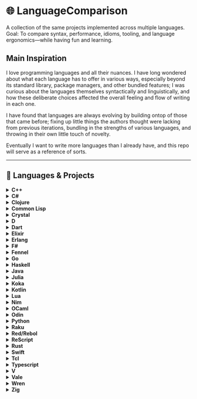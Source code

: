# 🌐 LanguageComparison

A collection of the same projects implemented across multiple languages.
Goal: To compare syntax, performance, idioms, tooling, and language ergonomics—while having fun and learning.

## Main Inspiration

I love programming languages and all their nuances. I have long wondered about what each language has to offer
in various ways, especially beyond its standard library, package managers, and other bundled features; I was
curious about the languages themselves syntactically and linguistically, and how these deliberate choices 
affected the overall feeling and flow of writing in each one.

I have found that languages are always evolving by building ontop of those that came before; fixing up
little things the authors thought were lacking from previous iterations, bundling in the strengths of
various languages, and throwing in their own little touch of novelty.

Eventually I want to write more languages than I already have, and this repo will serve as a reference of sorts.

---

## 🧰 Languages & Projects

<details>
  <summary><strong>C++</strong></summary>

  > ### 🗂️ Projects
  > - [Lexer](Cpp/Lexer/) – basic lexer with static input
  >
  > ### ⚙️ Tooling
  > - **Compiler:** `g++`
  > - **LSP:** `clangd`
</details>
<details>
  <summary><strong>C#</strong></summary>

  > ### 🗂️ Projects
  > - [Lexer](Csharp/Lexer/) – basic lexer with static input
  > ### ⚙️ Tooling
  > - **Compiler:** `dotnet`
  > - **LSP:** `csharp-ls`
</details>
<details>
  <summary><strong>Clojure</strong></summary>

  > ### 🗂️ Projects
  > - [Lexer](Clojure/Lexer/) – basic lexer with static input
  > ### ⚙️ Tooling
  > - **Manager:** `leiningen`
  > - **Compiler:** `lein`
  > - **LSP:** `clojure-lsp`
</details>
<details>
  <summary><strong>Common Lisp</strong></summary>

  > ### 🗂️ Projects
  > ### ⚙️ Tooling
</details>
<details>
  <summary><strong>Crystal</strong></summary>

  > ### 🗂️ Projects
  > ### ⚙️ Tooling
</details>
<details>
  <summary><strong>D</strong></summary>

  > ### 🗂️ Projects
  > - [Lexer](D/Lexer/) – basic lexer with static input
  >
  > ### ⚙️ Tooling
  > - **Compiler:** `dmd`
  > - **LSP:** `serve_d`
</details>
<details>
  <summary><strong>Dart</strong></summary>

  > ### 🗂️ Projects
  > ### ⚙️ Tooling
</details>
<details>
  <summary><strong>Elixir</strong></summary>

  > ### 🗂️ Projects
  > - [Lexer](Elixir/Lexer/) – basic lexer with static input
  > - [Calculator](Elixir/Calculator/) – shunting yard RPN parser + calculator
  >
  > ### ⚙️ Tooling
  > - **Manager:** `mix`
  > - **Compiler:** `elixirc`
  > - **Runner:** `elixir`
  > - **Shell:** `iex`
  > - **LSP:** `elixir_ls`
</details>
<details>
  <summary><strong>Erlang</strong></summary>

  > ### 🗂️ Projects
  > - [Lexer](Erlang/Lexer/) – basic lexer with static input
  >
  > ### ⚙️ Tooling
  > - **Compiler:** `erlc`
  > - **Shell:** `erl`
  > - **LSP:** `erlang_ls`
</details>
<details>
  <summary><strong>F#</strong></summary>

  > ### 🗂️ Projects
  > ### ⚙️ Tooling
</details>
<details>
  <summary><strong>Fennel</strong></summary>

  > ### 🗂️ Projects
  > ### ⚙️ Tooling
</details>
<details>
  <summary><strong>Go</strong></summary>

  > ### 🗂️ Projects
  > - [Lexer](Go/Lexer/) – basic lexer with static input
  >
  > ### ⚙️ Tooling
  > - **Runner:** `go`
  > - **LSP:** `gopls`
</details>
<details>
  <summary><strong>Haskell</strong></summary>

  > ### 🗂️ Projects
  > - [Lexer](Haskell/Lexer/) – basic lexer with static input
  >
  > ### ⚙️ Tooling
  > - **Compiler:** `ghc`
  > - **Shell:** `ghci`
  > - **LSP:** `hls`
</details>
<details>
  <summary><strong>Java</strong></summary>

  > ### 🗂️ Projects
  > - [Lexer](Java/Lexer/) – basic lexer with static input
  >
  > ### ⚙️ Tooling
  > - **Manager:** `maven`
  > - **Compiler:** `mvn`
  > - **LSP:** `jdtls`
</details>
<details>
  <summary><strong>Julia</strong></summary>

  > ### 🗂️ Projects
  > ### ⚙️ Tooling
</details>
<details>
  <summary><strong>Koka</strong></summary>

  > ### 🗂️ Projects
  > ### ⚙️ Tooling
</details>
<details>
  <summary><strong>Kotlin</strong></summary>

  > ### 🗂️ Projects
  > ### ⚙️ Tooling
</details>
<details>
  <summary><strong>Lua</strong></summary>

  > ### 🗂️ Projects
  > - [Lexer](Lua/Lexer/) – basic lexer with static input
  >
  > ### ⚙️ Tooling
  > - **Compiler:** `luac`
  > - **Runner:** `lua`
  > - **LSP:** `lua_ls`
</details>
<details>
  <summary><strong>Nim</strong></summary>

  > ### 🗂️ Projects
  > - [Lexer](Nim/Lexer/) – basic lexer with static input
  >
  > ### ⚙️ Tooling
  > - **Compiler:** `nim`
  > - **Runner:** `nim`
  > - **LSP:** `nim_langserver`
</details>
<details>
  <summary><strong>OCaml</strong></summary>

  > ### 🗂️ Projects
  > - [Lexer](Ocaml/Lexer/) – basic lexer with static input
  >
  > ### ⚙️ Tooling
  > - **Compiler:** `dune`
  > - **Runner:** `ocaml`
  > - **LSP:** `ocamllsp`
</details>
<details>
  <summary><strong>Odin</strong></summary>

  > ### 🗂️ Projects
  > - [Lexer](Odin/Lexer/) – basic lexer with static input
  >
  > ### ⚙️ Tooling
  > - **Compiler:** `odin`
  > - **Runner:** `odin`
  > - **LSP:** `ols`
</details>
<details>
  <summary><strong>Python</strong></summary>

  > ### 🗂️ Projects
  > - [Lexer](Python/Lexer/) – basic lexer with static input
  >
  > ### ⚙️ Tooling
  > - **Runner:** `python`
  > - **LSP:** `based_pyright`
</details>
<details>
  <summary><strong>Raku</strong></summary>

  > ### 🗂️ Projects
  > ### ⚙️ Tooling
</details>
<details>
  <summary><strong>Red/Rebol</strong></summary>

  > ### 🗂️ Projects
  > ### ⚙️ Tooling
</details>
<details>
  <summary><strong>ReScript</strong></summary>

  > ### 🗂️ Projects
  > ### ⚙️ Tooling
</details>
<details>
  <summary><strong>Rust</strong></summary>

  > ### 🗂️ Projects
  > - [Lexer](Rust/Lexer/) – basic lexer with static input
  >
  > ### ⚙️ Tooling
  > - **Compiler:** `cargo`
  > - **Runner:** `cargo`
  > - **LSP:** `rust-analyzer`
  > - **Extra** `rust-script` - allows shebang for running single files
</details>
<details>
  <summary><strong>Swift</strong></summary>

  > ### 🗂️ Projects
  > ### ⚙️ Tooling
</details>
<details>
  <summary><strong>Tcl</strong></summary>

  > ### 🗂️ Projects
  > ### ⚙️ Tooling
</details>
<details>
  <summary><strong>Typescript</strong></summary>

  > ### 🗂️ Projects
  > - [Lexer](Typescript/Lexer/) – basic lexer with static input
  >
  > ### ⚙️ Tooling
  > - **Compiler:** `npx tsc`
  > - **Runner:** `npx tsx`
  > - **LSP:** `typescript-language-server`
</details>
<details>
  <summary><strong>V</strong></summary>

  > ### 🗂️ Projects
  > ### ⚙️ Tooling
</details>
<details>
  <summary><strong>Vale</strong></summary>

  > ### 🗂️ Projects
  > ### ⚙️ Tooling
</details>
<details>
  <summary><strong>Wren</strong></summary>

  > ### 🗂️ Projects
  > ### ⚙️ Tooling
</details>
<details>
  <summary><strong>Zig</strong></summary>

  > ### 🗂️ Projects
  > - [Lexer](Zig/Lexer/) – basic lexer with static input
  >
  > ### ⚙️ Tooling
  > - **Compiler:** `zig`
  > - **Runner:** `zig`
  > - **LSP:** `zls`
</details>
